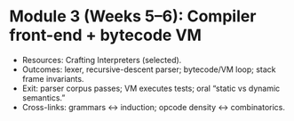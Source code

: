 # Module 3 (Weeks 5–6): Compiler front-end + bytecode VM

- Resources: Crafting Interpreters (selected).
- Outcomes: lexer, recursive-descent parser; bytecode/VM loop; stack frame invariants.
- Exit: parser corpus passes; VM executes tests; oral “static vs dynamic semantics.”
- Cross-links: grammars ↔ induction; opcode density ↔ combinatorics.
